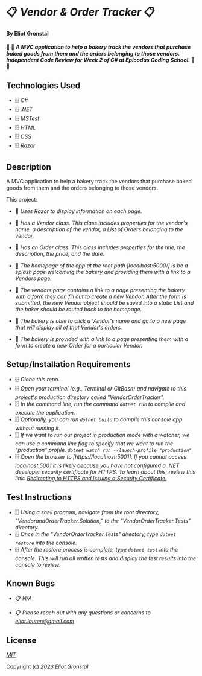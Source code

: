 # 📋 _Vendor & Order Tracker_ 📋

#### By Eliot Gronstal

#### 🚚 🥖 _A MVC application to help a bakery track the vendors that purchase baked goods from them and the orders belonging to those vendors. Independent Code Review for Week 2 of C# at Epicodus Coding School._ 🚚 🥖

## Technologies Used

* 🗄️ _C#_
* 🗄️ _.NET_
* 🗄️ _MSTest_
* 🗄️ _HTML_
* 🗄️ _CSS_
* 🗄️ _Razor_

## Description

A MVC application to help a bakery track the vendors that purchase baked goods from them and the orders belonging to those vendors.

This project:

* 🛒 _Uses Razor to display information on each page._

* 🛒 _Has a Vendor class. This class includes properties for the vendor's name, a description of the vendor, a List of Orders belonging to the vendor._

* 🛒 _Has an Order class. This class includes properties for the title, the description, the price, and the date._

* 🛒 _The homepage of the app at the root path [localhost:5000/] is be a splash page welcoming the bakery and providing them with a link to a Vendors page._

* 🛒 _The vendors page contains a link to a page presenting the bakery with a form they can fill out to create a new Vendor. After the form is submitted, the new Vendor object should be saved into a static List and the baker should be routed back to the homepage._

* 🛒 _The bakery is able to click a Vendor's name and go to a new page that will display all of that Vendor's orders._

* 🛒 _The bakery is provided with a link to a page presenting them with a form to create a new Order for a particular Vendor._

## Setup/Installation Requirements

* 🗄️ _Clone this repo._
* 🗄️ _Open your terminal (e.g., Terminal or GitBash) and navigate to this project's production directory called "VendorOrderTracker"._
* 🗄️ _In the command line, run the command ``dotnet run`` to compile and execute the application._
* 🗄️ _Optionally, you can run ``dotnet build`` to compile this console app without running it._
* 🗄️ _If we want to run our project in production mode with a watcher, we can use a command line flag to specify that we want to run the "production" profile. ``dotnet watch run --launch-profile "production"``_
* 🗄️ _Open the browser to [https://localhost:5001]. If you cannot access localhost:5001 it is likely because you have not configured a .NET developer security certificate for HTTPS. To learn about this, review this link: [Redirecting to HTTPS and Issuing a Security Certificate.](https://www.learnhowtoprogram.com/c-and-net/basic-web-applications/redirecting-to-https-and-issuing-a-security-certificate)_

## Test Instructions

* 🗄️ _Using a shell program, navigate from the root directory, "VendorandOrderTracker.Solution," to the "VendorOrderTracker.Tests" directory._
* 🗄️ _Once in the "VendorOrderTracker.Tests" directory, type ``dotnet restore`` into the console._
* 🗄️ _After the restore process is complete, type ``dotnet test`` into the console. This will run all written tests and display the test results into the console to review._

## Known Bugs

* 📋 _N/A_

* 📋 _Please reach out with any questions or concerns to [eliot.lauren@gmail.com](eliot.lauren@gmail.com)_

## License

_[MIT](https://opensource.org/license/mit/)_

Copyright (c) _2023_ _Eliot Gronstal_